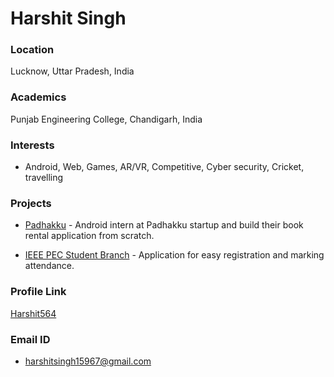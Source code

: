 # Harshit Singh

### Location

Lucknow, Uttar Pradesh, India

### Academics

Punjab Engineering College, Chandigarh, India

### Interests

 - Android, Web, Games, AR/VR, Competitive, Cyber security, Cricket, travelling

### Projects

 - [Padhakku](https://play.google.com/store/apps/details?id=com.padhakku&hl=en) - Android intern at Padhakku startup and build their book rental application from scratch.

 - [IEEE PEC Student Branch](https://play.google.com/store/apps/details?id=com.masky.ieeepecstudentdeadline&hl=en) - Application for easy registration and marking attendance.

### Profile Link

[Harshit564](https://github.com/Harshit564)

### Email ID
 
 - harshitsingh15967@gmail.com